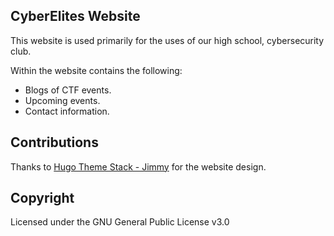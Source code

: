 ## CyberElites Website

This website is used primarily for the uses of our high school, cybersecurity club.

Within the website contains the following:
* Blogs of CTF events.
* Upcoming events.
* Contact information.

## Contributions
Thanks to <a href="https://github.com/CaiJimmy/hugo-theme-stack">Hugo Theme Stack - Jimmy</a> for the website design.

## Copyright
Licensed under the GNU General Public License v3.0
